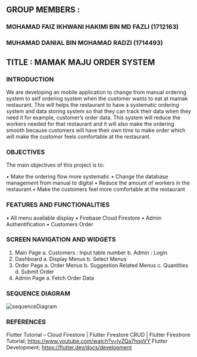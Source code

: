 ## GROUP MEMBERS : 
### MOHAMAD FAIZ IKHWANI HAKIMI BIN MD FAZLI (1712163) 
### MUHAMAD DANIAL BIN MOHAMAD RADZI (1714493)
## TITLE : MAMAK MAJU ORDER SYSTEM

### **INTRODUCTION**
We are developing an mobile application to change from manual ordering system to self ordering system when the customer wants to eat at mamak restaurant. This will helps the restaurant to have a systematic ordering system and data storing system so that they can track their data when they need it for example, customer’s order data. This system will reduce the workers needed for that restaurant and it will also make the ordering smooth because customers will have their own time to make order which will make the customer feels comfortable at the restaurant. 

### **OBJECTIVES**
The main objectives of this project is to:

•	Make the ordering flow more systematic
•	Change the database management from manual to digital
•	Reduce the amount of workers in the restaurant
•	Make the customers feel more comfortable at the restaurant

### **FEATURES AND FUNCTIONALITIES**
•	All menu available display
•	Firebase Cloud Firestore
•	Admin Authentification 
•	Customers Order 

### **SCREEN NAVIGATION AND WIDGETS**
1.	Main Page
a.	Customers : Input table number
b.	Admin : Login
2.	Dashboard
a.	Display Menus
b.	Select Menus
3.	Order Page
a.	Order Menus
b.	Suggestion Related Menus
c.	Quantities
d.	Submit Order
4.	Admin Page
a.	Fetch Order Data

### **SEQUENCE DIAGRAM**
![sequenceDiagram](https://user-images.githubusercontent.com/69358635/103472092-123f5000-4dc4-11eb-94ee-13e3504e8cf3.png)

 
### **REFERENCES**
Flutter Tutorial – Cloud Firestore | Flutter Firestore CRUD | Flutter Firestrore Tutorial; https://www.youtube.com/watch?v=lyZQa7hqoVY
Flutter Development; https://flutter.dev/docs/development 


